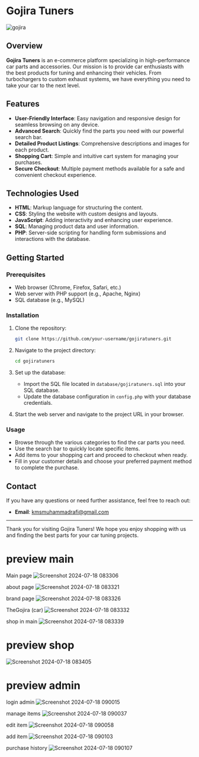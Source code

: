# Gojira Tuners

![gojira](https://github.com/user-attachments/assets/79160143-d4b7-4b89-8b98-da23ed7b66e0)

## Overview

**Gojira Tuners** is an e-commerce platform specializing in high-performance car parts and accessories. Our mission is to provide car enthusiasts with the best products for tuning and enhancing their vehicles. From turbochargers to custom exhaust systems, we have everything you need to take your car to the next level.

## Features

- **User-Friendly Interface**: Easy navigation and responsive design for seamless browsing on any device.
- **Advanced Search**: Quickly find the parts you need with our powerful search bar.
- **Detailed Product Listings**: Comprehensive descriptions and images for each product.
- **Shopping Cart**: Simple and intuitive cart system for managing your purchases.
- **Secure Checkout**: Multiple payment methods available for a safe and convenient checkout experience.

## Technologies Used

- **HTML**: Markup language for structuring the content.
- **CSS**: Styling the website with custom designs and layouts.
- **JavaScript**: Adding interactivity and enhancing user experience.
- **SQL**: Managing product data and user information.
- **PHP**: Server-side scripting for handling form submissions and interactions with the database.

## Getting Started

### Prerequisites

- Web browser (Chrome, Firefox, Safari, etc.)
- Web server with PHP support (e.g., Apache, Nginx)
- SQL database (e.g., MySQL)

### Installation

1. Clone the repository:

    ```bash
    git clone https://github.com/your-username/gojiratuners.git
    ```

2. Navigate to the project directory:

    ```bash
    cd gojiratuners
    ```

3. Set up the database:

    - Import the SQL file located in `database/gojiratuners.sql` into your SQL database.
    - Update the database configuration in `config.php` with your database credentials.

4. Start the web server and navigate to the project URL in your browser.

### Usage

- Browse through the various categories to find the car parts you need.
- Use the search bar to quickly locate specific items.
- Add items to your shopping cart and proceed to checkout when ready.
- Fill in your customer details and choose your preferred payment method to complete the purchase.

## Contact

If you have any questions or need further assistance, feel free to reach out:

- **Email**: kmsmuhammadrafi@gmail.com

---

Thank you for visiting Gojira Tuners! We hope you enjoy shopping with us and finding the best parts for your car tuning projects.

# preview main

Main page
![Screenshot 2024-07-18 083306](https://github.com/user-attachments/assets/e73b19df-0bdc-4e34-b865-5e67d56279ac)

about page
![Screenshot 2024-07-18 083321](https://github.com/user-attachments/assets/b2cd39fe-8672-4bba-968a-2d50ece33474)

brand page
![Screenshot 2024-07-18 083326](https://github.com/user-attachments/assets/3f66389e-2c1c-4c0c-a831-510d3988a3d3)

TheGojira (car)
![Screenshot 2024-07-18 083332](https://github.com/user-attachments/assets/2383db74-d473-4465-8c02-e5a0885b945f)

shop in main
![Screenshot 2024-07-18 083339](https://github.com/user-attachments/assets/117cbc29-cbbb-48c1-a3b9-868e0928158b)

# preview shop
![Screenshot 2024-07-18 083405](https://github.com/user-attachments/assets/076f9dfc-156d-4302-8326-b978ad1a9355)

# preview admin

login admin
![Screenshot 2024-07-18 090015](https://github.com/user-attachments/assets/e2aec70b-6160-4b1b-8f74-b92de0c30867)

manage items
![Screenshot 2024-07-18 090037](https://github.com/user-attachments/assets/b6187861-b456-40b6-b0b5-2ffdf53b91f4)

edit item
![Screenshot 2024-07-18 090058](https://github.com/user-attachments/assets/9ce8d236-80bc-4402-887d-f4c6a7b0a945)

add item
![Screenshot 2024-07-18 090103](https://github.com/user-attachments/assets/5697c997-6a60-46b4-b1da-c1e15d808677)

purchase history
![Screenshot 2024-07-18 090107](https://github.com/user-attachments/assets/b6a796f1-14fd-4232-b635-7cc8a0c7d90e)





